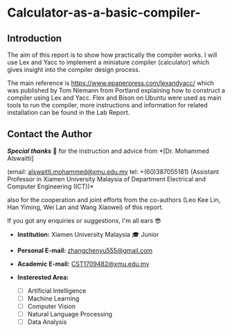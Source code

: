 # Calculator-as-a-basic-compiler-

## Introduction

The aim of this report is to show how practically the compiler works. I will use Lex and Yacc to implement a miniature compiler (calculator) which gives insight into the compiler design process. 

The main reference is https://www.epaperpress.com/lexandyacc/ which was published by Tom Niemann from Portland explaining how to construct a compiler using Lex and Yacc. Flex and Bison on Ubuntu were used as main tools to run the compiler, more instructions and information for related installation can be found in the Lab Report.

## Contact the Author  

***Special thanks*** :pray: 
for the instruction and advice from 
*[Dr. Mohammed Alswaitti]

(email: alswaitti.mohammed@xmu.edu.my tel: +(60)387055181) 
(Assistant Professor in Xiamen University Malaysia of Department Electrical and Computer Engineering (ICT))*  

also for the cooperation and joint efforts from the co-authors (Leo Kee Lin, Han Yiming, Wei Lan and Wang Xiaowei) of this report.

If you got any enquiries or suggestions, I'm all ears :sunglasses:  

- **Institution:**  Xiamen University Malaysia  :mortar_board: Junior  
- **Personal E-mail:** zhangchenyu555@gmail.com   
- **Academic E-mail:** CST1709482@xmu.edu.my  
- **Insterested Area:**

  - [ ] Artificial Intelligence  
  - [ ] Machine Learning  
  - [ ] Computer Vision  
  - [ ] Natural Language Processing  
  - [ ] Data Analysis
